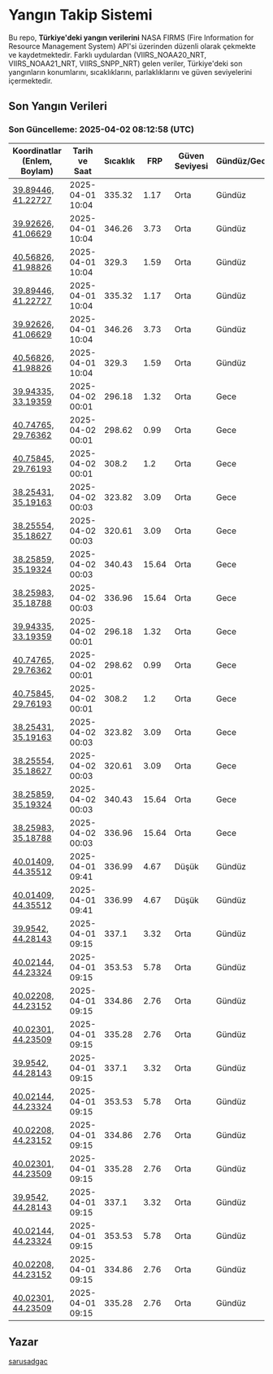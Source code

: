# Yangın Takip Sistemi

Bu repo, **Türkiye'deki yangın verilerini** NASA FIRMS (Fire Information for Resource Management System) API'si üzerinden düzenli olarak çekmekte ve kaydetmektedir. Farklı uydulardan (VIIRS_NOAA20_NRT, VIIRS_NOAA21_NRT, VIIRS_SNPP_NRT) gelen veriler, Türkiye'deki son yangınların konumlarını, sıcaklıklarını, parlaklıklarını ve güven seviyelerini içermektedir.

## Son Yangın Verileri
### Son Güncelleme: 2025-04-02 08:12:58 (UTC)

| Koordinatlar (Enlem, Boylam) | Tarih ve Saat | Sıcaklık | FRP | Güven Seviyesi | Gündüz/Gece |
|-----------------------------|----------------|----------|-----|----------------|-------------|
| [39.89446, 41.22727](https://www.google.com/maps?q=39.89446,41.22727) | 2025-04-01 10:04 | 335.32 | 1.17 | Orta | Gündüz |
| [39.92626, 41.06629](https://www.google.com/maps?q=39.92626,41.06629) | 2025-04-01 10:04 | 346.26 | 3.73 | Orta | Gündüz |
| [40.56826, 41.98826](https://www.google.com/maps?q=40.56826,41.98826) | 2025-04-01 10:04 | 329.3 | 1.59 | Orta | Gündüz |
| [39.89446, 41.22727](https://www.google.com/maps?q=39.89446,41.22727) | 2025-04-01 10:04 | 335.32 | 1.17 | Orta | Gündüz |
| [39.92626, 41.06629](https://www.google.com/maps?q=39.92626,41.06629) | 2025-04-01 10:04 | 346.26 | 3.73 | Orta | Gündüz |
| [40.56826, 41.98826](https://www.google.com/maps?q=40.56826,41.98826) | 2025-04-01 10:04 | 329.3 | 1.59 | Orta | Gündüz |
| [39.94335, 33.19359](https://www.google.com/maps?q=39.94335,33.19359) | 2025-04-02 00:01 | 296.18 | 1.32 | Orta | Gece |
| [40.74765, 29.76362](https://www.google.com/maps?q=40.74765,29.76362) | 2025-04-02 00:01 | 298.62 | 0.99 | Orta | Gece |
| [40.75845, 29.76193](https://www.google.com/maps?q=40.75845,29.76193) | 2025-04-02 00:01 | 308.2 | 1.2 | Orta | Gece |
| [38.25431, 35.19163](https://www.google.com/maps?q=38.25431,35.19163) | 2025-04-02 00:03 | 323.82 | 3.09 | Orta | Gece |
| [38.25554, 35.18627](https://www.google.com/maps?q=38.25554,35.18627) | 2025-04-02 00:03 | 320.61 | 3.09 | Orta | Gece |
| [38.25859, 35.19324](https://www.google.com/maps?q=38.25859,35.19324) | 2025-04-02 00:03 | 340.43 | 15.64 | Orta | Gece |
| [38.25983, 35.18788](https://www.google.com/maps?q=38.25983,35.18788) | 2025-04-02 00:03 | 336.96 | 15.64 | Orta | Gece |
| [39.94335, 33.19359](https://www.google.com/maps?q=39.94335,33.19359) | 2025-04-02 00:01 | 296.18 | 1.32 | Orta | Gece |
| [40.74765, 29.76362](https://www.google.com/maps?q=40.74765,29.76362) | 2025-04-02 00:01 | 298.62 | 0.99 | Orta | Gece |
| [40.75845, 29.76193](https://www.google.com/maps?q=40.75845,29.76193) | 2025-04-02 00:01 | 308.2 | 1.2 | Orta | Gece |
| [38.25431, 35.19163](https://www.google.com/maps?q=38.25431,35.19163) | 2025-04-02 00:03 | 323.82 | 3.09 | Orta | Gece |
| [38.25554, 35.18627](https://www.google.com/maps?q=38.25554,35.18627) | 2025-04-02 00:03 | 320.61 | 3.09 | Orta | Gece |
| [38.25859, 35.19324](https://www.google.com/maps?q=38.25859,35.19324) | 2025-04-02 00:03 | 340.43 | 15.64 | Orta | Gece |
| [38.25983, 35.18788](https://www.google.com/maps?q=38.25983,35.18788) | 2025-04-02 00:03 | 336.96 | 15.64 | Orta | Gece |
| [40.01409, 44.35512](https://www.google.com/maps?q=40.01409,44.35512) | 2025-04-01 09:41 | 336.99 | 4.67 | Düşük | Gündüz |
| [40.01409, 44.35512](https://www.google.com/maps?q=40.01409,44.35512) | 2025-04-01 09:41 | 336.99 | 4.67 | Düşük | Gündüz |
| [39.9542, 44.28143](https://www.google.com/maps?q=39.9542,44.28143) | 2025-04-01 09:15 | 337.1 | 3.32 | Orta | Gündüz |
| [40.02144, 44.23324](https://www.google.com/maps?q=40.02144,44.23324) | 2025-04-01 09:15 | 353.53 | 5.78 | Orta | Gündüz |
| [40.02208, 44.23152](https://www.google.com/maps?q=40.02208,44.23152) | 2025-04-01 09:15 | 334.86 | 2.76 | Orta | Gündüz |
| [40.02301, 44.23509](https://www.google.com/maps?q=40.02301,44.23509) | 2025-04-01 09:15 | 335.28 | 2.76 | Orta | Gündüz |
| [39.9542, 44.28143](https://www.google.com/maps?q=39.9542,44.28143) | 2025-04-01 09:15 | 337.1 | 3.32 | Orta | Gündüz |
| [40.02144, 44.23324](https://www.google.com/maps?q=40.02144,44.23324) | 2025-04-01 09:15 | 353.53 | 5.78 | Orta | Gündüz |
| [40.02208, 44.23152](https://www.google.com/maps?q=40.02208,44.23152) | 2025-04-01 09:15 | 334.86 | 2.76 | Orta | Gündüz |
| [40.02301, 44.23509](https://www.google.com/maps?q=40.02301,44.23509) | 2025-04-01 09:15 | 335.28 | 2.76 | Orta | Gündüz |
| [39.9542, 44.28143](https://www.google.com/maps?q=39.9542,44.28143) | 2025-04-01 09:15 | 337.1 | 3.32 | Orta | Gündüz |
| [40.02144, 44.23324](https://www.google.com/maps?q=40.02144,44.23324) | 2025-04-01 09:15 | 353.53 | 5.78 | Orta | Gündüz |
| [40.02208, 44.23152](https://www.google.com/maps?q=40.02208,44.23152) | 2025-04-01 09:15 | 334.86 | 2.76 | Orta | Gündüz |
| [40.02301, 44.23509](https://www.google.com/maps?q=40.02301,44.23509) | 2025-04-01 09:15 | 335.28 | 2.76 | Orta | Gündüz |

## Yazar

[sarusadgac](https://x.com/sarusadgac)
